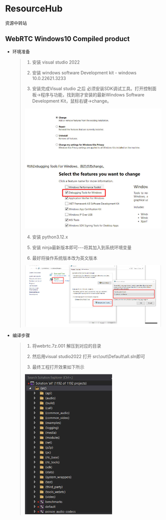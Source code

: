 # ResourceHub

资源中转站



## WebRTC Windows10 Compiled product 

* 环境准备

  >1. 安装 visual studio 2022
  >
  >2. 安装 windows software Development kit - windows 10.0.22621.3233
  >
  >3. 安装完成Visual studio 之后 必须安装SDK调试工具。打开控制面板->程序与功能，找到刚才安装的最新Windows Software Development Kit，鼠标右键->change。
  >
  >   ![image](pics\installDbg.jpg)
  >
  >4. 安装 python3.12.x
  >
  >5. 安装 ninja最新版本即可---将其加入到系统环境变量
  >
  >6. 最好将操作系统版本改为英文版本
  >
  >![image](pics\region.jpg)

* 编译步骤

  >1. 将webrtc.7z.001 解压到对应的目录
  >
  >2. 然后用visual studio2022 打开 src\out\Default\all.sln即可
  >
  >3. 最终工程打开效果如下所示
  >
  >   ![image](pics\project.jpg)





